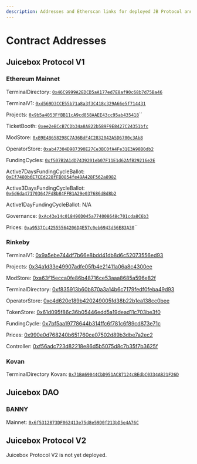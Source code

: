 ```yaml
---
description: Addresses and Etherscan links for deployed JB Protocol and JBX DAO contracts.
---
```


# Contract Addresses

## Juicebox Protocol V1

### Ethereum Mainnet

TerminalDirectory: [`0x46C9999A2EDCD5aA177ed7E8af90c68b7d75Ba46`](https://etherscan.io/address/0x46c9999a2edcd5aa177ed7e8af90c68b7d75ba46)

TerminalV1: [`0xd569D3CCE55b71a8a3f3C418c329A66e5f714431`](https://etherscan.io/address/0xd569D3CCE55b71a8a3f3C418c329A66e5f714431)

Projects: [`0x9b5a4053FfBB11cA9cd858AAEE43cc95ab435418`](https://etherscan.io/address/0x9b5a4053FfBB11cA9cd858AAEE43cc95ab435418)\`\`

TicketBooth: [`0xee2eBCcB7CDb34a8A822b589F9E8427C24351bfc`](https://etherscan.io/address/0xee2eBCcB7CDb34a8A822b589F9E8427C24351bfc)

ModStore: [`0xB9E4B658298C7A36BdF4C2832042A5D6700c3Ab8`](https://etherscan.io/address/0xB9E4B658298C7A36BdF4C2832042A5D6700c3Ab8)

OperatorStore: [`0xab47304D987390E27Ce3BC0fA4Fe31E3A98B0db2`](https://etherscan.io/address/0xab47304D987390E27Ce3BC0fA4Fe31E3A98B0db2)

FundingCycles: [`0xf507B2A1dD7439201eb07F11E1d62AfB29216e2E`](https://etherscan.io/address/0xf507B2A1dD7439201eb07F11E1d62AfB29216e2E)

Active7DaysFundingCycleBallot: [`0xEf7480b6E7CEd228fFB0854fe49A428F562a8982`](https://etherscan.io/address/0xEf7480b6E7CEd228fFB0854fe49A428F562a8982)

Active3DaysFundingCycleBallot: [`0x6d6da471703647Fd8b84FFB1A29e037686dBd8b2`](https://etherscan.io/address/0x6d6da471703647Fd8b84FFB1A29e037686dBd8b2)

Active1DayFundingCycleBallot: N/A

Governance: [`0xAc43e14c018490D045a774008648c701cda8C6b3`](https://etherscan.io/address/0xAc43e14c018490D045a774008648c701cda8C6b3)

Prices: [`0xa9537Cc42555564206D4E57c0eb6943d56E83A30`](https://etherscan.io/address/0xa9537Cc42555564206D4E57c0eb6943d56E83A30)\`\`

### Rinkeby

TerminalV1: [0x9a5ebe744df7b66e8bdd41db8d6c52073556ed93](https://rinkeby.etherscan.io/address/0x9a5ebe744df7b66e8bdd41db8d6c52073556ed93)

Projects: [0x34a1d33e49907adfe05fb4e21411a06a8c4300ee](https://rinkeby.etherscan.io/address/0x34a1d33e49907adfe05fb4e21411a06a8c4300ee)

ModStore: [0xa63f15ecca0fe86b48716ce53aaa8685a596e82f](https://rinkeby.etherscan.io/address/0xa63f15ecca0fe86b48716ce53aaa8685a596e82f)

TerminalDirectory: [0xf835913b60b870a3a14b6c7179fedf0feba49d93](https://rinkeby.etherscan.io/address/0xf835913b60b870a3a14b6c7179fedf0feba49d93)

OperatorStore: [0xc4d620e189b420249005fd38b22b1ea138cc0bee](https://rinkeby.etherscan.io/address/0xc4d620e189b420249005fd38b22b1ea138cc0bee)

TokenStore: [0x61d095f86c36b05446edd5a19dead11c703be3f0](https://rinkeby.etherscan.io/address/0x61d095f86c36b05446edd5a19dead11c703be3f0)

FundingCycle: [0x7bf5aa19778644b314ffc6f781c6f89cd873e71c](https://rinkeby.etherscan.io/address/0x7bf5aa19778644b314ffc6f781c6f89cd873e71c)

Prices: [0x990e0d768240b651760ce07502d89b3dbe7a2ec2](https://rinkeby.etherscan.io/address/0x990e0d768240b651760ce07502d89b3dbe7a2ec2)

Controller: [0xf56adc723d82218e86d5b5075d8c7b35f7b3625f](https://rinkeby.etherscan.io/address/0xf56adc723d82218e86d5b5075d8c7b35f7b3625f)

### Kovan

TerminalDirectory Kovan: [`0x71BA69044CbD951AC87124cBEdbC0334AB21F26D`](https://kovan.etherscan.io/address/0x71BA69044CbD951AC87124cBEdbC0334AB21F26D)

## Juicebox DAO

### BANNY

Mainnet: [`0x6f5312873DF062413e75d8e59D0f213bD5e4A76C`](https://etherscan.io/address/0x6f5312873DF062413e75d8e59D0f213bD5e4A76C)

## Juicebox Protocol V2

Juicebox Protocol V2 is not yet deployed.
